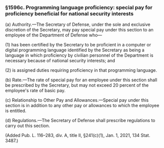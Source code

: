 ### §1596c. Programming language proficiency: special pay for proficiency beneficial for national security interests ###

(a) Authority.—The Secretary of Defense, under the sole and exclusive discretion of the Secretary, may pay special pay under this section to an employee of the Department of Defense who—

(1) has been certified by the Secretary to be proficient in a computer or digital programming language identified by the Secretary as being a language in which proficiency by civilian personnel of the Department is necessary because of national security interests; and

(2) is assigned duties requiring proficiency in that programming language.

(b) Rate.—The rate of special pay for an employee under this section shall be prescribed by the Secretary, but may not exceed 20 percent of the employee's rate of basic pay.

(c) Relationship to Other Pay and Allowances.—Special pay under this section is in addition to any other pay or allowances to which the employee is entitled.

(d) Regulations.—The Secretary of Defense shall prescribe regulations to carry out this section.

(Added Pub. L. 116–283, div. A, title II, §241(c)(1), Jan. 1, 2021, 134 Stat. 3487.)